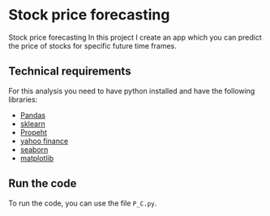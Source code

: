 # Stock price forecasting 
Stock price forecasting
In this project I create an app which you can predict the price of stocks for specific future time frames.  

## Technical requirements
For this analysis you need to have python installed and have the following libraries:
- [Pandas](https://pandas.pydata.org/)
- [sklearn](https://scikit-learn.org/stable/)
- [Propeht](https://github.com/facebook/prophet)
- [yahoo finance](https://pypi.org/project/yfinance/)
- [seaborn](https://seaborn.pydata.org/)
- [matplotlib](https://matplotlib.org/stable/tutorials/introductory/pyplot.html)

## Run the code
To run the code, you can use the file ```P_C.py```.
